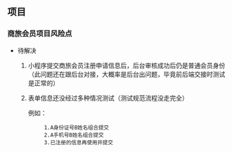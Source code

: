 ## 项目

### 商旅会员项目风险点

- 待解决

    1. 小程序提交商旅会员注册申请信息后，后台审核成功后仍是普通会员身份
    （此问题还在跟后台对接，大概率是后台出问题，毕竟前后端交接时测试是正常的）

    2. 表单信息还没经过多种情况测试（测试规范流程没走完全）

        例如：

                1.A身份证号B姓名组合提交
                2.A手机号B姓名组合提交
                3.已注册的信息再使用并提交

